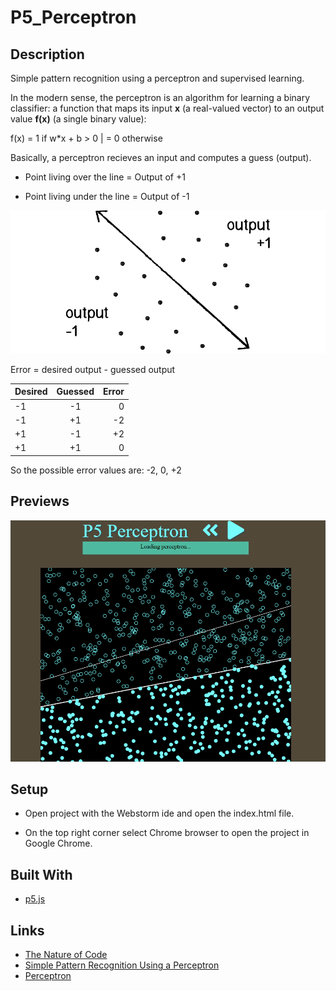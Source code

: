 # P5_Perceptron

## Description
Simple pattern recognition using a perceptron and supervised learning.

In the modern sense, the perceptron is an algorithm for learning a binary classifier: a function that maps its input **x** (a real-valued vector) to an output value **f(x)** (a single binary value):

f(x) = 1 if w*x + b > 0 | = 0 otherwise

Basically, a perceptron recieves an input and computes a guess (output).

- Point living over the line = Output of +1

- Point living under the line = Output of -1

![Capture1](docs/capture1.png?raw=true "Capture1")

Error = desired output - guessed output

| Desired  | Guessed  | Error |
| :------------ |:---------------:| -----:|
| -1      | -1 | 0 |
| -1      | +1        |   -2 |
| +1 | -1        |    +2 |
| +1 | +1        |    0 |

So the possible error values are: -2, 0, +2

## Previews

![Preview1](docs/preview/preview1.png?raw=true "Preview1")

## Setup
- Open project with the Webstorm ide and open the index.html file.

- On the top right corner select Chrome browser to open the project in Google Chrome.

## Built With
- [p5.js](https://p5js.org/)

## Links
- [The Nature of Code](http://natureofcode.com)
- [Simple Pattern Recognition Using a Perceptron](https://natureofcode.com/book/chapter-10-neural-networks/)
- [Perceptron](https://en.wikipedia.org/wiki/Perceptron)